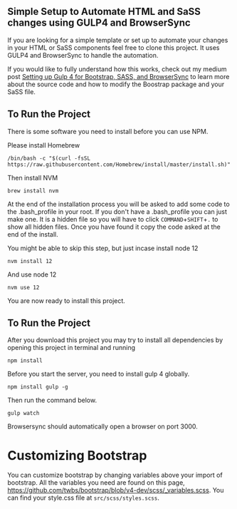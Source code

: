
## Simple Setup to Automate HTML and SaSS changes using GULP4 and BrowserSync

If you are looking for a simple template or set up to automate your changes in your HTML or SaSS components feel free to clone this project. It uses GULP4 and BrowserSync to handle the automation. 

If you would like to fully understand how this works, check out my medium post 
[Setting up Gulp 4 for Bootstrap, SASS, and BrowserSync](https://medium.com/swlh/setting-up-gulp-4-0-2-for-bootstrap-sass-and-browsersync-7917f5f5d2c5?source=friends_link&sk=8d09a3d7b62fa11a35dd0b5156b6ab73)
to learn more about the source code and how to modify the Boostrap package and your SaSS file.

## To Run the Project
There is some software you need to install before you can use NPM.

Please install Homebrew
```
/bin/bash -c "$(curl -fsSL https://raw.githubusercontent.com/Homebrew/install/master/install.sh)"
```

Then install NVM
```
brew install nvm
```
At the end of the installation process you will be asked to add some code to the .bash_profile in your root. If you don't have a .bash_profile you can just make one. It is a hidden file so you will have to click `COMMAND`+`SHIFT`+`.` to show all hidden files. Once you have found it copy the code asked at the end of the install.

You might be able to skip this step, but just incase install node 12
```
nvm install 12
```
And use node 12
```
nvm use 12
```
You are now ready to install this project.

## To Run the Project
After you download this project you may try to install all dependencies by opening this project in terminal and running 

```
npm install
```

Before you start the server, you need to install gulp 4 globally.

```
npm install gulp -g
```

Then run the command below.

```
gulp watch
```


Browsersync should automatically open a browser on port 3000.


# Customizing Bootstrap
You can customize bootstrap by changing variables above your import of bootstrap. 
All the variables you need are found on this page, https://github.com/twbs/bootstrap/blob/v4-dev/scss/_variables.scss.
You can find your style.css file at `src/scss/styles.scss`.


